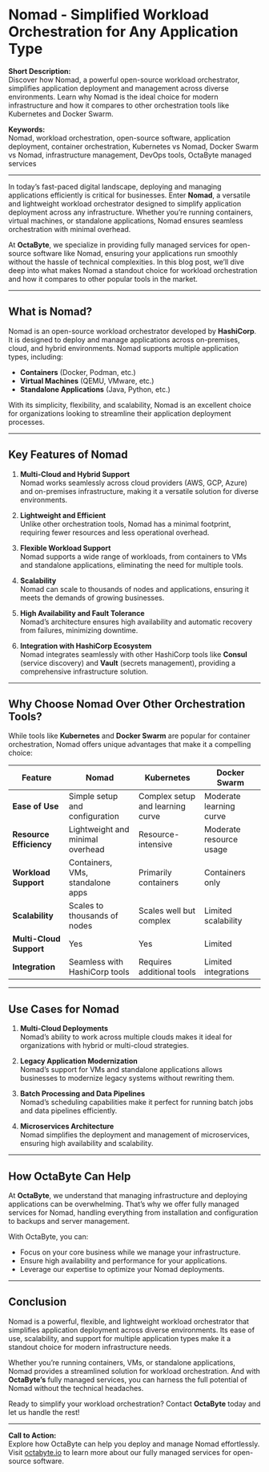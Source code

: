# Nomad - Simplified Workload Orchestration for Any Application Type  

**Short Description:**  
Discover how Nomad, a powerful open-source workload orchestrator, simplifies application deployment and management across diverse environments. Learn why Nomad is the ideal choice for modern infrastructure and how it compares to other orchestration tools like Kubernetes and Docker Swarm.  

**Keywords:**  
Nomad, workload orchestration, open-source software, application deployment, container orchestration, Kubernetes vs Nomad, Docker Swarm vs Nomad, infrastructure management, DevOps tools, OctaByte managed services  

---

In today’s fast-paced digital landscape, deploying and managing applications efficiently is critical for businesses. Enter **Nomad**, a versatile and lightweight workload orchestrator designed to simplify application deployment across any infrastructure. Whether you’re running containers, virtual machines, or standalone applications, Nomad ensures seamless orchestration with minimal overhead.  

At **OctaByte**, we specialize in providing fully managed services for open-source software like Nomad, ensuring your applications run smoothly without the hassle of technical complexities. In this blog post, we’ll dive deep into what makes Nomad a standout choice for workload orchestration and how it compares to other popular tools in the market.  

---

## What is Nomad?  

Nomad is an open-source workload orchestrator developed by **HashiCorp**. It is designed to deploy and manage applications across on-premises, cloud, and hybrid environments. Nomad supports multiple application types, including:  
- **Containers** (Docker, Podman, etc.)  
- **Virtual Machines** (QEMU, VMware, etc.)  
- **Standalone Applications** (Java, Python, etc.)  

With its simplicity, flexibility, and scalability, Nomad is an excellent choice for organizations looking to streamline their application deployment processes.  

---

## Key Features of Nomad  

1. **Multi-Cloud and Hybrid Support**  
   Nomad works seamlessly across cloud providers (AWS, GCP, Azure) and on-premises infrastructure, making it a versatile solution for diverse environments.  

2. **Lightweight and Efficient**  
   Unlike other orchestration tools, Nomad has a minimal footprint, requiring fewer resources and less operational overhead.  

3. **Flexible Workload Support**  
   Nomad supports a wide range of workloads, from containers to VMs and standalone applications, eliminating the need for multiple tools.  

4. **Scalability**  
   Nomad can scale to thousands of nodes and applications, ensuring it meets the demands of growing businesses.  

5. **High Availability and Fault Tolerance**  
   Nomad’s architecture ensures high availability and automatic recovery from failures, minimizing downtime.  

6. **Integration with HashiCorp Ecosystem**  
   Nomad integrates seamlessly with other HashiCorp tools like **Consul** (service discovery) and **Vault** (secrets management), providing a comprehensive infrastructure solution.  

---

## Why Choose Nomad Over Other Orchestration Tools?  

While tools like **Kubernetes** and **Docker Swarm** are popular for container orchestration, Nomad offers unique advantages that make it a compelling choice:  

| Feature                | Nomad                          | Kubernetes                  | Docker Swarm               |  
|------------------------|--------------------------------|-----------------------------|----------------------------|  
| **Ease of Use**        | Simple setup and configuration | Complex setup and learning curve | Moderate learning curve    |  
| **Resource Efficiency**| Lightweight and minimal overhead| Resource-intensive          | Moderate resource usage    |  
| **Workload Support**   | Containers, VMs, standalone apps| Primarily containers        | Containers only            |  
| **Scalability**        | Scales to thousands of nodes   | Scales well but complex     | Limited scalability        |  
| **Multi-Cloud Support**| Yes                            | Yes                         | Limited                    |  
| **Integration**        | Seamless with HashiCorp tools  | Requires additional tools   | Limited integrations       |  

---

## Use Cases for Nomad  

1. **Multi-Cloud Deployments**  
   Nomad’s ability to work across multiple clouds makes it ideal for organizations with hybrid or multi-cloud strategies.  

2. **Legacy Application Modernization**  
   Nomad’s support for VMs and standalone applications allows businesses to modernize legacy systems without rewriting them.  

3. **Batch Processing and Data Pipelines**  
   Nomad’s scheduling capabilities make it perfect for running batch jobs and data pipelines efficiently.  

4. **Microservices Architecture**  
   Nomad simplifies the deployment and management of microservices, ensuring high availability and scalability.  

---

## How OctaByte Can Help  

At **OctaByte**, we understand that managing infrastructure and deploying applications can be overwhelming. That’s why we offer fully managed services for Nomad, handling everything from installation and configuration to backups and server management.  

With OctaByte, you can:  
- Focus on your core business while we manage your infrastructure.  
- Ensure high availability and performance for your applications.  
- Leverage our expertise to optimize your Nomad deployments.  

---

## Conclusion  

Nomad is a powerful, flexible, and lightweight workload orchestrator that simplifies application deployment across diverse environments. Its ease of use, scalability, and support for multiple application types make it a standout choice for modern infrastructure needs.  

Whether you’re running containers, VMs, or standalone applications, Nomad provides a streamlined solution for workload orchestration. And with **OctaByte’s** fully managed services, you can harness the full potential of Nomad without the technical headaches.  

Ready to simplify your workload orchestration? Contact **OctaByte** today and let us handle the rest!  

--- 

**Call to Action:**  
Explore how OctaByte can help you deploy and manage Nomad effortlessly. Visit [octabyte.io](https://octabyte.io) to learn more about our fully managed services for open-source software.